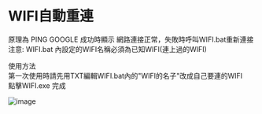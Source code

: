 WIFI自動重連
===========

原理為 PING GOOGLE 成功時顯示 網路連接正常，失敗時呼叫WIFI.bat重新連接<br>
注意: WIFI.bat 內設定的WIFI名稱必須為已知WIFI(連上過的WIFI) <br>

使用方法 <br>
第一次使用時請先用TXT編輯WIFI.bat內的"WIFI的名子"改成自己要連的WIFI <br>
點擊WIFI.exe 完成 <br>

![image](https://imneverdied.github.io/WIFI_AUTO_RECONNECTER/source%20code/PIC1.png)


